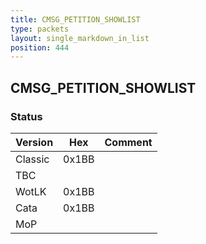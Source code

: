 ```yaml
---
title: CMSG_PETITION_SHOWLIST
type: packets
layout: single_markdown_in_list
position: 444
---
```


## CMSG_PETITION_SHOWLIST

### Status

Version    | Hex        | Comment
---------- | ---------- | ---------- 
Classic    | 0x1BB      | 
TBC        |            | 
WotLK      | 0x1BB      | 
Cata       | 0x1BB      | 
MoP        |            | 